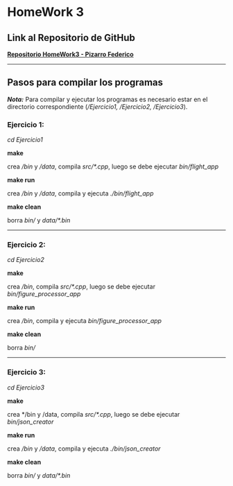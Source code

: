 # HomeWork 3

## Link al Repositorio de GitHub

**[Repositorio HomeWork3 - Pizarro Federico](https://github.com/FedePizarro15/HomeWork3)**

---

## Pasos para compilar los programas

***Nota:*** Para compilar y ejecutar los programas es necesario estar en el directorio correspondiente (*/Ejercicio1, /Ejercicio2, /Ejercicio3*).

### Ejercicio 1:

*cd Ejercicio1*

**make**

crea */bin* y */data*, compila *src/\*.cpp*, luego se debe ejecutar *bin/flight_app*

**make run**

crea */bin* y */data*, compila y ejecuta *./bin/flight_app*

**make clean**

borra *bin/* y *data/\*.bin*

---

### Ejercicio 2:

*cd Ejercicio2*

**make**

crea */bin*, compila *src/\*.cpp*, luego se debe ejecutar *bin/figure_processor_app*

**make run**

crea */bin*, compila y ejecuta *bin/figure_processor_app*

**make clean**

borra *bin/*

---

### Ejercicio 3:

*cd Ejercicio3*

**make**

crea */bin y /data, compila *src/\*.cpp*, luego se debe ejecutar *bin/json_creator*

**make run**

crea */bin* y */data*, compila y ejecuta *./bin/json_creator*

**make clean**

borra *bin/* y *data/\*.bin*
